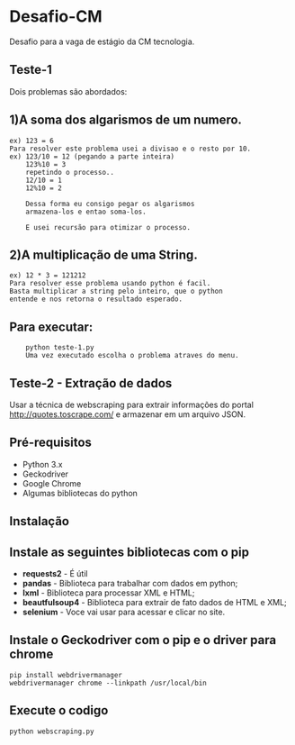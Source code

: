 # Desafio-CM
Desafio para a vaga de estágio da CM tecnologia.

## Teste-1
Dois problemas são abordados:

## 1)A soma dos algarismos de um numero.
```
ex) 123 = 6
Para resolver este problema usei a divisao e o resto por 10.
ex) 123/10 = 12 (pegando a parte inteira)
	123%10 = 3
	repetindo o processo..
	12/10 = 1
	12%10 = 2
	
	Dessa forma eu consigo pegar os algarismos
	armazena-los e entao soma-los.
	
	E usei recursão para otimizar o processo.
```
	
## 2)A multiplicação de uma String.
```
ex) 12 * 3 = 121212
Para resolver esse problema usando python é facil.
Basta multiplicar a string pelo inteiro, que o python
entende e nos retorna o resultado esperado.
```

## Para executar: 
```
	python teste-1.py
	Uma vez executado escolha o problema atraves do menu.
```
	
## Teste-2 - Extração de dados
Usar a técnica de webscraping para extrair informações do portal http://quotes.toscrape.com/ e armazenar em um arquivo JSON.

## Pré-requisitos

* Python 3.x
* Geckodriver
* Google Chrome
* Algumas bibliotecas do python

## Instalação

## Instale as seguintes bibliotecas com o pip
	
* **requests2** - É útil
* **pandas** - Biblioteca para trabalhar com dados em python;
* **lxml** - Biblioteca para processar XML e HTML;
* **beautfulsoup4** - Biblioteca para extrair de fato dados de HTML e XML;
* **selenium** - Voce vai usar para acessar e clicar no site.
	 
## Instale o Geckodriver com o pip e o driver para chrome
```	 
pip install webdrivermanager
webdrivermanager chrome --linkpath /usr/local/bin
```

## Execute o codigo
```
python webscraping.py
```


	